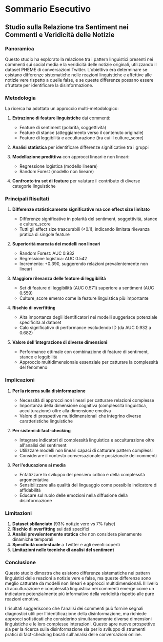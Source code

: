 # Sommario Esecutivo

## Studio sulla Relazione tra Sentiment nei Commenti e Veridicità delle Notizie

### Panoramica
Questo studio ha esplorato la relazione tra i pattern linguistici presenti nei commenti sui social media e la veridicità delle notizie originali, utilizzando il dataset PHEME di conversazioni Twitter. L'obiettivo era determinare se esistano differenze sistematiche nelle reazioni linguistiche e affettive alle notizie vere rispetto a quelle false, e se queste differenze possano essere sfruttate per identificare la disinformazione.

### Metodologia
La ricerca ha adottato un approccio multi-metodologico:

1. **Estrazione di feature linguistiche** dai commenti:
   - Feature di sentiment (polarità, soggettività)
   - Feature di stance (atteggiamento verso il contenuto originale)
   - Feature di leggibilità e acculturazione (tra cui il culture_score)

2. **Analisi statistica** per identificare differenze significative tra i gruppi

3. **Modellazione predittiva** con approcci lineari e non lineari:
   - Regressione logistica (modello lineare)
   - Random Forest (modello non lineare)

4. **Confronto tra set di feature** per valutare il contributo di diverse categorie linguistiche

### Principali Risultati

1. **Differenze statisticamente significative ma con effect size limitato**
   - Differenze significative in polarità del sentiment, soggettività, stance e culture_score
   - Tutti gli effect size trascurabili (<0.1), indicando limitata rilevanza pratica di singole feature

2. **Superiorità marcata dei modelli non lineari**
   - Random Forest: AUC 0.932
   - Regressione logistica: AUC 0.542
   - Incremento: +0.390, suggerendo relazioni prevalentemente non lineari

3. **Maggiore rilevanza delle feature di leggibilità**
   - Set di feature di leggibilità (AUC 0.571) superiore a sentiment (AUC 0.559)
   - Culture_score emerso come la feature linguistica più importante

4. **Rischio di overfitting**
   - Alta importanza degli identificatori nei modelli suggerisce potenziale specificità al dataset
   - Calo significativo di performance escludendo ID (da AUC 0.932 a 0.682)

5. **Valore dell'integrazione di diverse dimensioni**
   - Performance ottimale con combinazione di feature di sentiment, stance e leggibilità
   - Approccio multidimensionale essenziale per catturare la complessità del fenomeno

### Implicazioni

1. **Per la ricerca sulla disinformazione**
   - Necessità di approcci non lineari per catturare relazioni complesse
   - Importanza della dimensione cognitiva (complessità linguistica, acculturazione) oltre alla dimensione emotiva
   - Valore di prospettive multidimensionali che integrino diverse caratteristiche linguistiche

2. **Per sistemi di fact-checking**
   - Integrare indicatori di complessità linguistica e acculturazione oltre all'analisi del sentiment
   - Utilizzare modelli non lineari capaci di catturare pattern complessi
   - Considerare il contesto conversazionale e posizionale dei commenti

3. **Per l'educazione ai media**
   - Enfatizzare lo sviluppo del pensiero critico e della complessità argomentativa
   - Sensibilizzare alla qualità del linguaggio come possibile indicatore di affidabilità
   - Educare sul ruolo delle emozioni nella diffusione della disinformazione

### Limitazioni

1. **Dataset sbilanciato** (93% notizie vere vs 7% false)
2. **Rischio di overfitting** sui dati specifici
3. **Analisi prevalentemente statica** che non considera pienamente dinamiche temporali
4. **Specificità contestuale** a Twitter e agli eventi coperti
5. **Limitazioni nelle tecniche di analisi del sentiment**

### Conclusione
Questo studio dimostra che esistono differenze sistematiche nei pattern linguistici delle reazioni a notizie vere e false, ma queste differenze sono meglio catturate da modelli non lineari e approcci multidimensionali. Il livello di acculturazione e complessità linguistica nei commenti emerge come un indicatore potenzialmente più informativo della veridicità rispetto alle pure reazioni emotive.

I risultati suggeriscono che l'analisi dei commenti può fornire segnali diagnostici utili per l'identificazione della disinformazione, ma richiede approcci sofisticati che considerino simultaneamente diverse dimensioni linguistiche e le loro complesse interazioni. Questo apre nuove prospettive sia per la ricerca sulla disinformazione sia per lo sviluppo di strumenti pratici di fact-checking basati sull'analisi delle conversazioni online.

